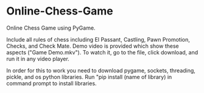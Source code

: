 # Online-Chess-Game
Online Chess Game using PyGame.

Include all rules of chess including El Passant, Castling, Pawn Promotion, Checks, and Check Mate. 
Demo video is provided which show these aspects ("Game Demo.mkv"). To watch it, go to the file, click download, and run it in any video player. 

In order for this to work you need to download pygame, sockets, threading, pickle, and os python libraries. 
Run "pip install (name of library) in command prompt to install libraries. 
